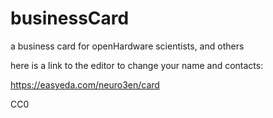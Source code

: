 # businessCard
a business card for openHardware scientists, and others


here is a link to the editor to change your name and contacts:

https://easyeda.com/neuro3en/card


  CC0
